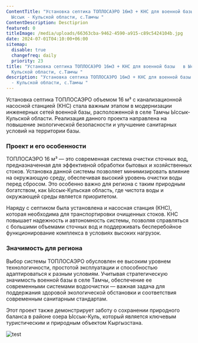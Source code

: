 ```yaml
---
ContentTitle: "Установка септика ТОПЛОСАЭРО 16м3 + КНС для военной базы   в
  Ыссык - Кульской области, с.Тамчы "
ContentDescription: Desctiprion
featured: 0
titleImage: /media/uploads/66363cba-9462-4590-a915-c89c5424104b.jpg
date: 2024-07-01T04:10:00+06:00
sitemap:
  disable: true
  changefreq: daily
  priority: 23
title: "Установка септика ТОПЛОСАЭРО 16м3 + КНС для военной базы   в Ыссык -
  Кульской области, с.Тамчы "
description: "Установка септика ТОПЛОСАЭРО 16м3 + КНС для военной базы   в Ыссык
  - Кульской области, с.Тамчы "
---
```

Установка септика ТОПЛОСАЭРО объемом 16 м³ с канализационной насосной станцией (КНС) стала важным этапом в модернизации инженерных сетей военной базы, расположенной в селе Тамчы Ыссык-Кульской области. Реализация данного проекта направлена на повышение экологической безопасности и улучшение санитарных условий на территории базы.

### Проект и его особенности

ТОПЛОСАЭРО 16 м³ — это современная система очистки сточных вод, предназначенная для эффективной обработки бытовых и хозяйственных стоков. Установка данной системы позволяет минимизировать влияние на окружающую среду, обеспечивая высокий уровень очистки воды перед сбросом. Это особенно важно для региона с таким природным богатством, как Ыссык-Кульская область, где чистота воды и окружающей среды является приоритетом.

Наряду с септиком была установлена и насосная станция (КНС), которая необходима для транспортировки очищенных стоков. КНС повышает надежность и автономность системы, позволяя справляться с большими объемами сточных вод и поддерживать бесперебойное функционирование комплекса в условиях высоких нагрузок.

### Значимость для региона

Выбор системы ТОПЛОСАЭРО обусловлен ее высоким уровнем технологичности, простотой эксплуатации и способностью адаптироваться к разным условиям. Учитывая стратегическую значимость военной базы в селе Тамчы, обеспечение ее современными системами водоочистки — важная задача для поддержания здоровой экологической обстановки и соответствия современным санитарным стандартам.

Этот проект также демонстрирует заботу о сохранении природного баланса в районе озера Ыссык-Куль, который является ключевым туристическим и природным объектом Кыргызстана.

![test](/media/uploads/untitled_7_.jpg "title")
